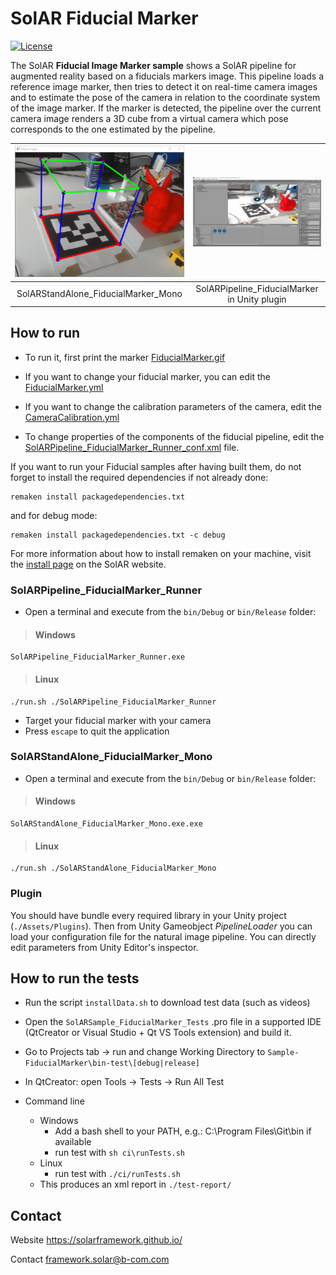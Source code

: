 # SolAR Fiducial Marker

[![License](https://img.shields.io/github/license/SolARFramework/FiducialMarker?style=flat-square&label=License)](https://www.apache.org/licenses/LICENSE-2.0)

The SolAR **Fiducial Image Marker sample** shows a SolAR pipeline for augmented reality based on a fiducials markers image. This pipeline loads a reference image marker, then tries to detect it on real-time camera images and to estimate the pose of the camera in relation to the coordinate system of the image marker. If the marker is detected, the pipeline over the current camera image renders a 3D cube from a virtual camera which pose corresponds to the one estimated by the pipeline.


| ![](./README-res/PipelineRunner.jpg) | ![](./README-res/UnityPlugin.jpg) |
|:-:|:-:|
| SolARStandAlone_FiducialMarker_Mono | SolARPipeline_FiducialMarker in Unity plugin |


## How to run

* To run it, first print the marker [FiducialMarker.gif](./data/markers/FiducialMarker.gif)

* If you want to change your fiducial marker, you can edit the [FiducialMarker.yml](./data/markers/FiducialMarker.yml)

* If you want to change the calibration parameters of the camera, edit the [CameraCalibration.yml](./data/camera/CameraCalibration.yml)

* To change properties of the components of the fiducial pipeline, edit the [SolARPipeline_FiducialMarker_Runner_conf.xml](./SolARPipeline_FiducialMarker_Runner/SolARPipeline_FiducialMarker_Runner_conf.xml) file.

If you want to run your Fiducial samples after having built them, do not forget to install the required dependencies if not already done:

<pre><code>remaken install packagedependencies.txt</code></pre>

and for debug mode:

<pre><code>remaken install packagedependencies.txt -c debug</code></pre>

For more information about how to install remaken on your machine, visit the [install page](https://solarframework.github.io/install/) on the SolAR website.

### SolARPipeline_FiducialMarker_Runner

* Open a terminal and execute from the `bin/Debug` or `bin/Release` folder:

> #### Windows
>
	SolARPipeline_FiducialMarker_Runner.exe

> #### Linux
>
	./run.sh ./SolARPipeline_FiducialMarker_Runner

* Target your fiducial marker with your camera
* Press `escape` to quit the application

### SolARStandAlone_FiducialMarker_Mono

* Open a terminal and execute from the `bin/Debug` or `bin/Release` folder:

> #### Windows
>
	SolARStandAlone_FiducialMarker_Mono.exe.exe

> #### Linux
>
	./run.sh ./SolARStandAlone_FiducialMarker_Mono

### Plugin

You should have bundle every required library in your Unity project (`./Assets/Plugins`). Then from Unity Gameobject *PipelineLoader* you can load your configuration file for the natural image pipeline. You can directly edit parameters from Unity Editor's inspector.

## How to run the tests

* Run the script `installData.sh` to download test data (such as videos)
* Open the `SolARSample_FiducialMarker_Tests` .pro file in a supported IDE (QtCreator or Visual Studio + Qt VS Tools extension) and build it.
* Go to Projects tab -> run and change Working Directory to `Sample-FiducialMarker\bin-test\[debug|release]`

* In QtCreator: open Tools -> Tests -> Run All Test
* Command line
	* Windows
		* Add a bash shell to your PATH, e.g.: C:\Program Files\Git\bin if available
		* run test with `sh ci\runTests.sh`
	* Linux
		* run test with `./ci/runTests.sh`
	* This produces an xml report in `./test-report/`



## Contact 
Website https://solarframework.github.io/

Contact framework.solar@b-com.com




